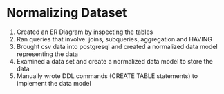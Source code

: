 # Normalizing Dataset
1. Created an ER Diagram by inspecting the tables
2. Ran queries that involve: joins, subqueries, aggregation and HAVING
3. Brought csv data into postgresql and created a normalized data model representing the data
4. Examined a data set and create a normalized data model to store the data
5. Manually wrote DDL commands (CREATE TABLE statements) to implement the data model
